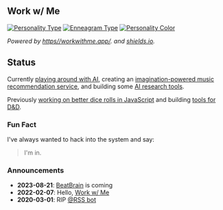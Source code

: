 ## Work w/ Me

[![Personality Type](https://img.shields.io/endpoint?url=https%3A%2F%2Fworkwithme.app%2Fapi%2Fbadges%2Fconfig%2Fericrallen%2Fpersonality)](https://workwithme.app/ericrallen/) [![Enneagram Type](https://img.shields.io/endpoint?url=https%3A%2F%2Fworkwithme.app%2Fapi%2Fbadges%2Fconfig%2Fericrallen%2Fenneagram)](https://workwithme.app/ericrallen/)
[![Personality Color](https://img.shields.io/endpoint?url=https%3A%2F%2Fworkwithme.app%2Fapi%2Fbadges%2Fconfig%2Fericrallen%2Fcolor)](https://workwithme.app/ericrallen/)

_Powered by [https//workwithme.app/](https://workwithme.app/ericrallen). and [shields.io](https://shields.io/endpoint/)._

## Status

Currently [playing around with AI](https://hackernoon.com/ai-prompts-are-the-incantations-that-make-chatgpt-do-magical-things), creating an [imagination-powered music recommendation service](https://github.com/InterwebAlchemy/beat-brain), and building some [AI research tools](https://github.com/InterwebAlchemy/obsidian-ai-research-assistant).

Previously [working on better dice rolls in JavaScript](https://github.com/DVDAGames/js-die-roller) and building [tools for D&D](https://github.com/DVDAGames/react-hex-flower-engine).

### Fun Fact

I've always wanted to hack into the system and say:

> I'm in.

### Announcements

- **2023-08-21**: [BeatBrain](https://github.com/interwebAlchemy/beat-brain) is coming
- **2022-02-07**: Hello, [Work w/ Me](https://github.com/InterwebAlchemy/work-with-me/)
- **2020-03-01**: RIP [@RSS bot](https://github.com/InterwebAlchemy/scrape-rss-bot/)
